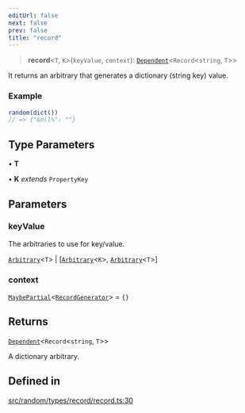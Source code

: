 ```yaml
---
editUrl: false
next: false
prev: false
title: "record"
---
```


> **record**\<`T`, `K`\>(`keyValue`, `context`): [`Dependent`](/api/interfaces/dependent/)\<`Record`\<`string`, `T`\>\>

It returns an arbitrary that generates a dictionary (string key) value.

### Example
```ts
random(dict())
// => {"&o(l%": ""}
```

## Type Parameters

• **T**

• **K** *extends* `PropertyKey`

## Parameters

### keyValue

The arbitraries to use for key/value.

[`Arbitrary`](/api/interfaces/arbitrary/)\<`T`\> | [[`Arbitrary`](/api/interfaces/arbitrary/)\<`K`\>, [`Arbitrary`](/api/interfaces/arbitrary/)\<`T`\>]

### context

[`MaybePartial`](/api/type-aliases/maybepartial/)\<[`RecordGenerator`](/api/interfaces/recordgenerator/)\> = `{}`

## Returns

[`Dependent`](/api/interfaces/dependent/)\<`Record`\<`string`, `T`\>\>

A dictionary arbitrary.

## Defined in

[src/random/types/record/record.ts:30](https://github.com/skyleague/axioms/blob/75fb1c5c977f1940e84e5cdcef2be336d1fd81da/src/random/types/record/record.ts#L30)
